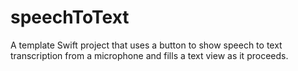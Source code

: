 # speechToText
A template Swift project that uses a button to show speech to text transcription from a microphone and fills a text view as it proceeds.
